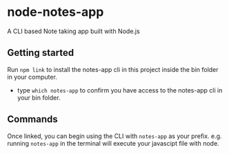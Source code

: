 # node-notes-app
A CLI based Note taking app built with Node.js

## Getting started
Run `npm link` to install the notes-app cli in this project inside the bin folder in your computer. 
- type `which notes-app` to confirm you have access to the notes-app cli in your bin folder.

## Commands
Once linked, you can begin using the CLI with `notes-app` as your prefix. e.g. running `notes-app` in the terminal will execute your javascipt file with node.


